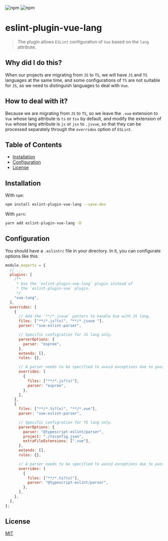 ![npm](https://img.shields.io/npm/v/eslint-plugin-vue-lang)
![npm](https://img.shields.io/npm/dw/eslint-plugin-vue-lang)

# eslint-plugin-vue-lang

> The plugin allows `ESLint` configuration of `Vue` based on the `lang` attribute.

## Why did I do this?

When our projects are migrating from `JS` to `TS`, we will have `JS` and `TS` languages at the same time, and some configurations of `TS` are not suitable for `JS`, so we need to distinguish languages ​​to deal with `Vue`.

## How to deal with it?

Because we are migrating from `JS` to `TS`, so we leave the `.vue` extension to `Vue` whose lang attribute is `ts` or `tsx` by default, and modify the extension of `Vue` whose lang attribute is `js` or `jsx` to `.jsvue`, so that they can be processed separately through the `overrides` option of `ESLint`.

## Table of Contents

- [Installation](#installation)
- [Configuration](#configuration)
- [License](#license)

## <a name="installation"></a>Installation

With `npm`:

```sh
npm install eslint-plugin-vue-lang --save-dev
```

With `yarn`:

```sh
yarn add eslint-plugin-vue-lang -D
```

## <a name="configuration"></a>Configuration

You should have a `.eslintrc` file in your directory. In it, you can configurate options like this:

```js
module.exports = {
  // ...
  plugins: [
    /**
     * Use the `eslint-plugin-vue-lang` plugin instead of
     * the `eslint-plugin-vue` plugin.
     */
    "vue-lang",
  ],
  overrides: [
    {
      // Add the `**/*.jsvue` pattern to handle Vue with JS lang.
      files: ["**/*.js?(x)", "**/*.jsvue "],
      parser: "vue-eslint-parser",

      // Specific configration for JS lang only.
      parserOptions: {
        parser: "espree",
      },
      extends: [],
      rules: {},

      // A parser needs to be specified to avoid exceptions due to passing the `vue-eslint-parser` plugin.
      overrides: [
        {
          files: ["**/*.js?(x)"],
          parser: "espree",
        },
      ],
    },
    {
      files: ["**/*.ts?(x)", "**/*.vue"],
      parser: "vue-eslint-parser",

      // Specific configration for TS lang only.
      parserOptions: {
        parser: "@typescript-eslint/parser",
        project: "./tsconfig.json",
        extraFileExtensions: [".vue"],
      },
      extends: [],
      rules: {},

      // A parser needs to be specified to avoid exceptions due to passing the `vue-eslint-parser` plugin.
      overrides: [
        {
          files: ["**/*.ts?(x)"],
          parser: "@typescript-eslint/parser",
        },
      ],
    },
  ],
};
```

## <a name="license"></a>License

[MIT](./LICENSE)
